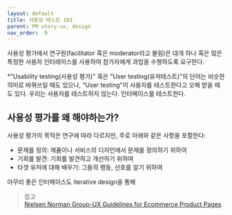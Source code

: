 ```yaml
---
layout: default
title: 사용성 테스트 101
parent: PM story-ux, design
nav_order: -9
---
```



사용성  평가에서 연구원(facilitator 혹은 moderator라고 불림)은 대개 하나 혹은 많은 특정한 사용자 인터레이스를 사용하여 참가자에게 과업을 수행하도록 요구한다.

\*"Usability testing(사용성 평가)" 혹은 "User testing(유저테스트)"의 단어는 비슷한 의미로 바꿔쓰일 때도 있으나, "User testing"이 사용자를 테스트한다고 오해 받을 때도 있다. 우리는 사용자를 테스트하지 않는다. 인터페이스를 테스트한다.


## 사용성 평가를 왜 해야하는가?
사용성 평가의 목적은 연구에 따라 다르지만, 주로 아래와 같은 사항을 포함한다:
<br>
- 문제를 정의: 제품이나 서비스의 디자인에서 문제를 정의하기 위하여
- 기회를 발견: 기회를 발견하고 개선하기 위하여
- 타겟 유저에 대해 배우기: 그들의 행동, 선호를 알기 위하여

아무리 좋은 인터페이스도 iterative design을 통해 

> 참고<br>
> [Nielsen Norman Group-UX Guidelines for Ecommerce Product Pages](nngroup.com/articles/ecommerce-product-pages/)<br>